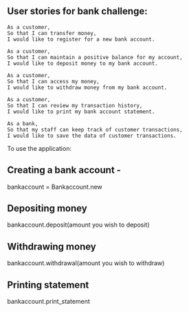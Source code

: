 ## User stories for bank challenge:
```
As a customer,
So that I can transfer money,
I would like to register for a new bank account.

As a customer,
So that I can maintain a positive balance for my account,
I would like to deposit money to my bank account.

As a customer,
So that I can access my money,
I would like to withdraw money from my bank account.  

As a customer,
So that I can review my transaction history,
I would like to print my bank account statement.

As a bank,
So that my staff can keep track of customer transactions,
I would like to save the data of customer transactions.   
```

To use the application:

## Creating a bank account -
bankaccount = Bankaccount.new

## Depositing money
bankaccount.deposit(amount you wish to deposit)

## Withdrawing money
bankaccount.withdrawal(amount you wish to withdraw)

## Printing statement
bankaccount.print_statement
